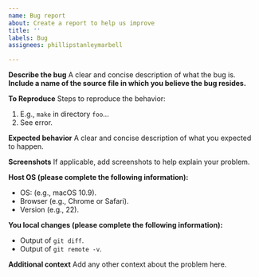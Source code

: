```yaml
---
name: Bug report
about: Create a report to help us improve
title: ''
labels: Bug
assignees: phillipstanleymarbell

---
```


**Describe the bug**
A clear and concise description of what the bug is. **Include a name of the source file in which you believe the bug resides.**

**To Reproduce**
Steps to reproduce the behavior:
1. E.g., `make` in directory `foo`...
2. See error.

**Expected behavior**
A clear and concise description of what you expected to happen.

**Screenshots**
If applicable, add screenshots to help explain your problem.

**Host OS (please complete the following information):**
 - OS: (e.g., macOS 10.9).
 - Browser (e.g., Chrome or Safari).
 - Version (e.g., 22).

**You local changes (please complete the following information):**
- Output of `git diff`.
- Output of `git remote -v`.

**Additional context**
Add any other context about the problem here.

